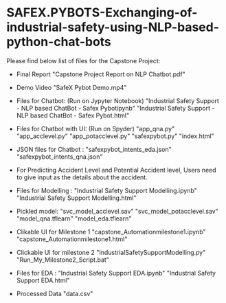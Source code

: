 # SAFEX.PYBOTS-Exchanging-of-industrial-safety-using-NLP-based-python-chat-bots
Please find below list of files for the Capstone Project:

- Final Report
	"Capstone Project Report on NLP Chatbot.pdf"

- Demo Video
	"SafeX Pybot Demo.mp4"
	
- Files for Chatbot: (Run on Jypyter Notebook)
	"Industrial Safety Support - NLP based ChatBot - Safex Pybotipynb"
	"Industrial Safety Support - NLP based ChatBot - Safex Pybot.html"
	
- Files for Chatbot with UI: (Run on Spyder)
	"app_qna.py"
	"app_acclevel.py"
	"app_potacclevel.py"
	"safexpybot.py"
	"index.html"

- JSON files for Chatbot :
	"safexpybot_intents_eda.json"
	"safexpybot_intents_qna.json"

- For Predicting Accident Level and Potential Accident level, Users need to give input as the details about the accident.
	
- Files for Modelling :
	"Industrial Safety Support Modelling.ipynb"
	"Industrial Safety Support Modelling.html"
	
- Pickled model:
	"svc_model_acclevel.sav"
	"svc_model_potacclevel.sav"
	"model_qna.tflearn"
	"model_eda.tflearn"

- Clikable UI for Milestone 1
	"capstone_Automationmilestone1.ipynb"
	"capstone_Automationmilestone1.html"


- Clickable UI for milestone 2
	"IndustrialSafetySupportModelling.py"
	"Run_My_Milestone2_Script.bat"

	
- Files for EDA :
	"Industrial Safety Support  EDA.ipynb"
	"Industrial Safety Support  EDA.html"
	
- Processed Data
	"data.csv"
